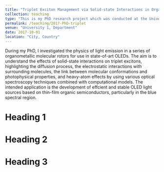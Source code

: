 ```yaml
---
title: "Triplet Exciton Management via Solid-state Interactions in Organic Semiconductors"
collection: teaching
type: "This is my PhD research project which was conducted at the University of Cambridge, Cavendish Laboratory, Optoelectronics group. I investigated a new family of organic light emitters known as carbene-metal-amides(CMAs). I used ultrafast spectroscopy and computational models to unveil the emission mechanisms of these highly-efficient and hybrid-type molecules."
permalink: /teaching/2017-PhD-triplet
venue: "University 1, Department"
date: 2017-10-01
location: "City, Country"
---
```


During my PhD, I investigated the physics of light emission in a series of organometallic molecular rotors for use in state-of-art OLEDs. The aim is to understand the effects of solid-state interactions on triplet excitons, highlighting the diffusion process, the electrostatic interactions with surrounding molecules, the link between molecular conformations and photophysical properties, and heavy-atom effects by using various optical spectroscopy techniques combined with computational models. The intended application is the development of effcient and stable OLED light sources based on thin-film organic semiconductors, particularly in the blue spectral region.

<!-- The results have been published in three journal articles. The work discussing the effect of triplet diffusion and electrostatic interactions features in *[Advanced Functional Materials](https://philipjialefeng.github.io/publication/2020-01-01-environmental-control)*. The work exploring the influence of nuclear reorganisation and polarisation features in *[Chemistry of Materials](https://philipjialefeng.github.io/publication/2020-05-12-CMA-polycrystal)*. -->

Heading 1
======

Heading 2
======

Heading 3
======
